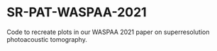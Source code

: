 # SR-PAT-WASPAA-2021
Code to recreate plots in our WASPAA 2021 paper on superresolution photoacoustic tomography.
